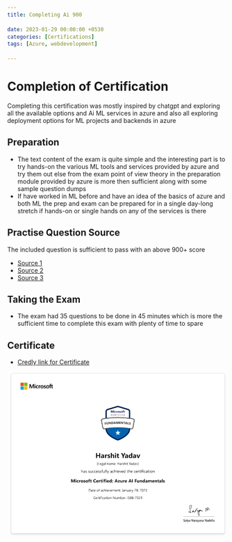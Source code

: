 ```yaml
---
title: Completing Ai 900

date: 2023-01-29 00:00:00 +0530
categories: [Certifications]
tags: [Azure, webdevelopment]

---
```


# Completion of  Certification 

Completing this certification was mostly inspired by chatgpt and exploring all the available options and Ai ML services in azure and also all exploring deployment options for ML projects and backends in azure

## Preparation

- The text content of the exam is quite simple and the interesting part is to try hands-on the various ML tools and services provided by azure and try them out else from the exam point of view theory in the preparation module provided by azure is more then sufficient along with some sample question dumps 
- If have worked in ML before and have an idea of the basics of azure and both ML the prep and exam can be prepared for in a single day-long stretch if hands-on or single hands on any of the services is there

## Practise Question Source

The included question is sufficient to pass with an above 900+ score
- [Source 1](https://www.examtopics.com/exams/microsoft/ai-900/)
- [Source 2](https://www.itexams.com/exam/AI-900)
- [Source 3](https://github.com/olafwrieden/Azure-AI-900-Practice-Questions)


## Taking the Exam
- The exam had 35 questions to be done in 45 minutes which is more the sufficient time to complete this exam with plenty of time to spare

## Certificate

- [Credly link for Certificate](https://www.credly.com/badges/5f789149-9879-4b4b-a632-a6eabef5cfc7/public_url)

![harshityadav95](https://raw.githubusercontent.com/harshityadav95/staticfiles/main/Screenshot%20from%202023-01-31%2001-26-51.png)
